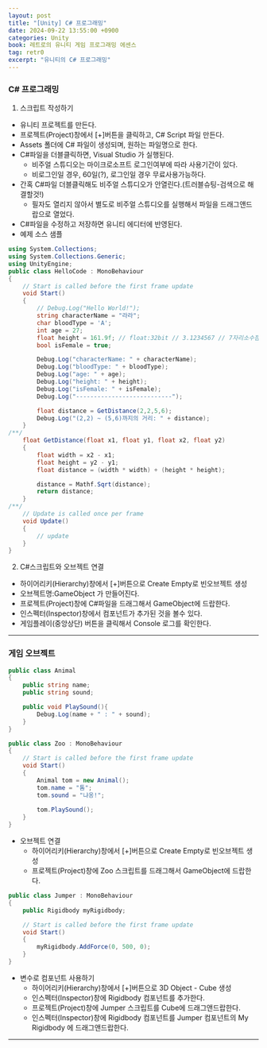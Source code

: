 ```yaml
---
layout: post
title: "[Unity] C# 프로그래밍"
date: 2024-09-22 13:55:00 +0900 
categories: Unity
book: 레트로의 유니티 게임 프로그래밍 에센스
tag: retr0
excerpt: "유니티의 C# 프로그래밍"
---
```


### C# 프로그래밍

1. 스크립트 작성하기
- 유니티 프로젝트를 만든다.
- 프로젝트(Project)창에서 [+]버튼을 클릭하고, C# Script 파일 만든다.
- Assets 폴더에 C# 파일이 생성되며, 원하는 파일명으로 한다.
- C#파일을 더블클릭하면, Visual Studio 가 실행된다.
  - 비주얼 스튜디오는 마이크로소프트 로그인여부에 따라 사용기간이 있다.
  - 비로그인일 경우, 60일(?), 로그인일 경우 무료사용가능하다.
- 간혹 C#파일 더블클릭해도 비주얼 스튜디오가 안열린다.(트러블슈팅-검색으로 해결할것!)
  - 필자도 열리지 않아서 별도로 비주얼 스튜디오를 실행해서 파일을 드래그앤드랍으로 열었다.
- C#파일을 수정하고 저장하면 유니티 에디터에 반영된다.
- 예제 소스 샘플
```c#
using System.Collections;
using System.Collections.Generic;
using UnityEngine;
public class HelloCode : MonoBehaviour
{
    // Start is called before the first frame update
    void Start()
    {
        // Debug.Log("Hello World!");
        string characterName = "라라";
        char bloodType = 'A';
        int age = 27;
        float height = 161.9f; // float:32bit // 3.1234567 // 7자리소수점까지정확히..
        bool isFemale = true;

        Debug.Log("characterName: " + characterName);
        Debug.Log("bloodType: " + bloodType);
        Debug.Log("age: " + age);
        Debug.Log("height: " + height);
        Debug.Log("isFemale: " + isFemale);
        Debug.Log("---------------------------");

        float distance = GetDistance(2,2,5,6);
        Debug.Log("(2,2) ~ (5,6)까지의 거리: " + distance);
    }
/**/
    float GetDistance(float x1, float y1, float x2, float y2)
    {
        float width = x2 - x1;
        float height = y2 - y1;
        float distance = (width * width) + (height * height);

        distance = Mathf.Sqrt(distance);
        return distance;
    }
/**/
    // Update is called once per frame
    void Update()
    {
        // update
    }
}
```

2. C#스크립트와 오브젝트 연결
- 하이어리키(Hierarchy)창에서 [+]버튼으로 Create Empty로 빈오브젝트 생성
- 오브젝트명:GameObject 가 만들어진다.
- 프로젝트(Project)창에 C#파일을 드래그해서 GameObject에 드랍한다.
- 인스펙터(Inspector)창에서 컴포넌트가 추가된 것을 볼수 있다.
- 게임플레이(중앙상단) 버튼을 클릭해서 Console 로그를 확인한다.

---

### 게임 오브젝트

```c#
public class Animal
{
    public string name;
    public string sound;

    public void PlaySound(){
        Debug.Log(name + " : " + sound);
    }
}

```
```c#
public class Zoo : MonoBehaviour
{
    // Start is called before the first frame update
    void Start()
    {
        Animal tom = new Animal();
        tom.name = "톰";
        tom.sound = "냐옹!";
        
        tom.PlaySound();
    }
}
```
- 오브젝트 연결
  - 하이어리키(Hierarchy)창에서 [+]버튼으로 Create Empty로 빈오브젝트 생성
  - 프로젝트(Project)창에 Zoo 스크립트를 드래그해서 GameObject에 드랍한다.

```c#
public class Jumper : MonoBehaviour
{
    public Rigidbody myRigidbody;

    // Start is called before the first frame update
    void Start()
    {
        myRigidbody.AddForce(0, 500, 0);
    }
}
```
- 변수로 컴포넌트 사용하기
  - 하이어리키(Hierarchy)창에서 [+]버튼으로 3D Object - Cube 생성
  - 인스펙터(Inspector)창에 Rigidbody 컴포넌트를 추가한다.
  - 프로젝트(Project)창에 Jumper 스크립트를 Cube에 드래그앤드랍한다.
  - 인스펙터(Inspector)창에 Rigidbody 컴포넌트를 Jumper 컴포넌트의 My Rigidbody 에 드래그앤드랍한다.

---